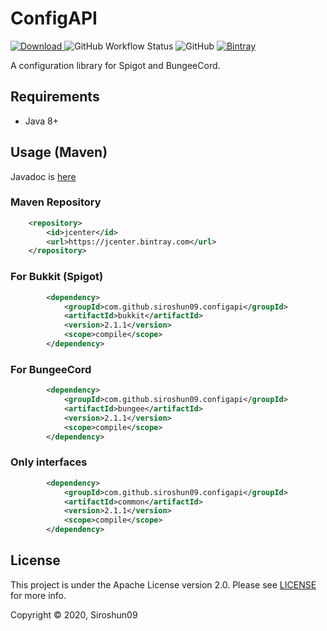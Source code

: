 # ConfigAPI

[![Download](https://api.bintray.com/packages/siroshun09/maven/ConfigAPI/images/download.svg) ](https://bintray.com/siroshun09/maven/ConfigAPI/_latestVersion)
![GitHub Workflow Status](https://img.shields.io/github/workflow/status/Siroshun09/ConfigAPI/Java%20CI)
![GitHub](https://img.shields.io/github/license/Siroshun09/ConfigAPI)
[![Bintray](https://img.shields.io/bintray/v/siroshun09/maven/ConfigAPI?color=orange&label=Javadoc)](https://siroshun09.github.io/ConfigAPI/)

A configuration library for Spigot and BungeeCord.

## Requirements

- Java 8+

## Usage (Maven)

Javadoc is [here](https://siroshun09.github.io/ConfigAPI/)

### Maven Repository

```xml
    <repository>
        <id>jcenter</id>
        <url>https://jcenter.bintray.com</url>
    </repository>
```

### For Bukkit (Spigot)

```xml
        <dependency>
            <groupId>com.github.siroshun09.configapi</groupId>
            <artifactId>bukkit</artifactId>
            <version>2.1.1</version>
            <scope>compile</scope>
        </dependency>
```

### For BungeeCord

```xml
        <dependency>
            <groupId>com.github.siroshun09.configapi</groupId>
            <artifactId>bungee</artifactId>
            <version>2.1.1</version>
            <scope>compile</scope>
        </dependency>
```

### Only interfaces

```xml
        <dependency>
            <groupId>com.github.siroshun09.configapi</groupId>
            <artifactId>common</artifactId>
            <version>2.1.1</version>
            <scope>compile</scope>
        </dependency>
```

## License

This project is under the Apache License version 2.0. Please see [LICENSE](LICENSE) for more info.

Copyright © 2020, Siroshun09